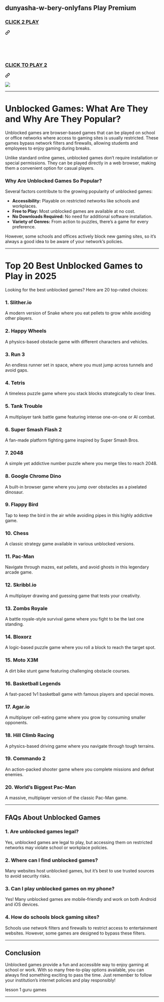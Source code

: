## dunyasha-w-bery-onlyfans Play Premium

<h3 class="heading-element" dir="auto"><a href="https://github-about.blogspot.com/2025/02/skool-games.html" rel="nofollow">CLICK 2 PLAY</a></h3><a id="user-content-click-2-play" class="anchor" aria-label="Permalink: CLICK 2 PLAY" href="#click-2-play"><svg class="octicon octicon-link" viewBox="0 0 16 16" version="1.1" width="16" height="16" aria-hidden="true"><path d="m7.775 3.275 1.25-1.25a3.5 3.5 0 1 1 4.95 4.95l-2.5 2.5a3.5 3.5 0 0 1-4.95 0 .751.751 0 0 1 .018-1.042.751.751 0 0 1 1.042-.018 1.998 1.998 0 0 0 2.83 0l2.5-2.5a2.002 2.002 0 0 0-2.83-2.83l-1.25 1.25a.751.751 0 0 1-1.042-.018.751.751 0 0 1-.018-1.042Zm-4.69 9.64a1.998 1.998 0 0 0 2.83 0l1.25-1.25a.751.751 0 0 1 1.042.018.751.751 0 0 1 .018 1.042l-1.25 1.25a3.5 3.5 0 1 1-4.95-4.95l2.5-2.5a3.5 3.5 0 0 1 4.95 0 .751.751 0 0 1-.018 1.042.751.751 0 0 1-1.042.018 1.998 1.998 0 0 0-2.83 0l-2.5 2.5a1.998 1.998 0 0 0 0 2.83Z"></path></svg></a></div>
<p dir="auto"><br><br><br></p>
<div class="markdown-heading" dir="auto"><h3 class="heading-element" dir="auto">
<p dir="auto"><a href="https://github-about.blogspot.com/2025/02/skool-games.html" rel="nofollow">CLICK TO PLAY 2</a></p>
</h3><a id="user-content-click-to-play-2" class="anchor" aria-label="Permalink: CLICK TO PLAY 2" href="#click-to-play-2"><svg class="octicon octicon-link" viewBox="0 0 16 16" version="1.1" width="16" height="16" aria-hidden="true"><path d="m7.775 3.275 1.25-1.25a3.5 3.5 0 1 1 4.95 4.95l-2.5 2.5a3.5 3.5 0 0 1-4.95 0 .751.751 0 0 1 .018-1.042.751.751 0 0 1 1.042-.018 1.998 1.998 0 0 0 2.83 0l2.5-2.5a2.002 2.002 0 0 0-2.83-2.83l-1.25 1.25a.751.751 0 0 1-1.042-.018.751.751 0 0 1-.018-1.042Zm-4.69 9.64a1.998 1.998 0 0 0 2.83 0l1.25-1.25a.751.751 0 0 1 1.042.018.751.751 0 0 1 .018 1.042l-1.25 1.25a3.5 3.5 0 1 1-4.95-4.95l2.5-2.5a3.5 3.5 0 0 1 4.95 0 .751.751 0 0 1-.018 1.042.751.751 0 0 1-1.042.018 1.998 1.998 0 0 0-2.83 0l-2.5 2.5a1.998 1.998 0 0 0 0 2.83Z"></path></svg></a></div>
<p dir="auto"><a href="https://github-about.blogspot.com/2025/02/skool-games.html" rel="nofollow"><img src="httpss://camo.githubusercontent.com/225fb785fe11fdd6f6e514b30a8b75dbadef3b044ae40c98256b6b4327398176/68747470733a2f2f636c65617263616368652e73746f72652f67616d65732e706e67" data-canonical-src="httpss://clearcache.store/games.png" style="max-width: 100%;"></a></p>

---

# **Unblocked Games: What Are They and Why Are They Popular?**  

Unblocked games are browser-based games that can be played on school or office networks where access to gaming sites is usually restricted. These games bypass network filters and firewalls, allowing students and employees to enjoy gaming during breaks.  

Unlike standard online games, unblocked games don’t require installation or special permissions. They can be played directly in a web browser, making them a convenient option for casual players.  

### **Why Are Unblocked Games So Popular?**  
Several factors contribute to the growing popularity of unblocked games:  

- **Accessibility:** Playable on restricted networks like schools and workplaces.  
- **Free to Play:** Most unblocked games are available at no cost.  
- **No Downloads Required:** No need for additional software installation.  
- **Variety of Genres:** From action to puzzles, there’s a game for every preference.  

However, some schools and offices actively block new gaming sites, so it’s always a good idea to be aware of your network’s policies.  

---

# **Top 20 Best Unblocked Games to Play in 2025**  

Looking for the best unblocked games? Here are 20 top-rated choices:  

### **1. Slither.io**  
A modern version of Snake where you eat pellets to grow while avoiding other players.  

### **2. Happy Wheels**  
A physics-based obstacle game with different characters and vehicles.  

### **3. Run 3**  
An endless runner set in space, where you must jump across tunnels and avoid gaps.  

### **4. Tetris**  
A timeless puzzle game where you stack blocks strategically to clear lines.  

### **5. Tank Trouble**  
A multiplayer tank battle game featuring intense one-on-one or AI combat.  

### **6. Super Smash Flash 2**  
A fan-made platform fighting game inspired by Super Smash Bros.  

### **7. 2048**  
A simple yet addictive number puzzle where you merge tiles to reach 2048.  

### **8. Google Chrome Dino**  
A built-in browser game where you jump over obstacles as a pixelated dinosaur.  

### **9. Flappy Bird**  
Tap to keep the bird in the air while avoiding pipes in this highly addictive game.  

### **10. Chess**  
A classic strategy game available in various unblocked versions.  

### **11. Pac-Man**  
Navigate through mazes, eat pellets, and avoid ghosts in this legendary arcade game.  

### **12. Skribbl.io**  
A multiplayer drawing and guessing game that tests your creativity.  

### **13. Zombs Royale**  
A battle royale-style survival game where you fight to be the last one standing.  

### **14. Bloxorz**  
A logic-based puzzle game where you roll a block to reach the target spot.  

### **15. Moto X3M**  
A dirt bike stunt game featuring challenging obstacle courses.  

### **16. Basketball Legends**  
A fast-paced 1v1 basketball game with famous players and special moves.  

### **17. Agar.io**  
A multiplayer cell-eating game where you grow by consuming smaller opponents.  

### **18. Hill Climb Racing**  
A physics-based driving game where you navigate through tough terrains.  

### **19. Commando 2**  
An action-packed shooter game where you complete missions and defeat enemies.  

### **20. World’s Biggest Pac-Man**  
A massive, multiplayer version of the classic Pac-Man game.  

---

## **FAQs About Unblocked Games**  

### **1. Are unblocked games legal?**  
Yes, unblocked games are legal to play, but accessing them on restricted networks may violate school or workplace policies.  

### **2. Where can I find unblocked games?**  
Many websites host unblocked games, but it’s best to use trusted sources to avoid security risks.  

### **3. Can I play unblocked games on my phone?**  
Yes! Many unblocked games are mobile-friendly and work on both Android and iOS devices.  

### **4. How do schools block gaming sites?**  
Schools use network filters and firewalls to restrict access to entertainment websites. However, some games are designed to bypass these filters.  

---

## **Conclusion**  
Unblocked games provide a fun and accessible way to enjoy gaming at school or work. With so many free-to-play options available, you can always find something exciting to pass the time. Just remember to follow your institution’s internet policies and play responsibly!  

lesson 1 guru games

---